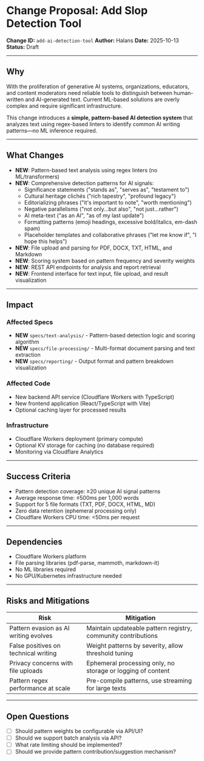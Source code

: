 # Change Proposal: Add Slop Detection Tool

**Change ID:** `add-ai-detection-tool`
**Author:** Halans
**Date:** 2025-10-13
**Status:** Draft

---

## Why

With the proliferation of generative AI systems, organizations, educators, and content moderators need reliable tools to distinguish between human-written and AI-generated text. Current ML-based solutions are overly complex and require significant infrastructure.

This change introduces a **simple, pattern-based AI detection system** that analyzes text using regex-based linters to identify common AI writing patterns—no ML inference required.

---

## What Changes

- **NEW**: Pattern-based text analysis using regex linters (no ML/transformers)
- **NEW**: Comprehensive detection patterns for AI signals:
  - Significance statements ("stands as", "serves as", "testament to")
  - Cultural heritage clichés ("rich tapestry", "profound legacy")
  - Editorializing phrases ("it's important to note", "worth mentioning")
  - Negative parallelisms ("not only...but also", "not just...rather")
  - AI meta-text ("as an AI", "as of my last update")
  - Formatting patterns (emoji headings, excessive bold/italics, em-dash spam)
  - Placeholder templates and collaborative phrases ("let me know if", "I hope this helps")
- **NEW**: File upload and parsing for PDF, DOCX, TXT, HTML, and Markdown
- **NEW**: Scoring system based on pattern frequency and severity weights
- **NEW**: REST API endpoints for analysis and report retrieval
- **NEW**: Frontend interface for text input, file upload, and result visualization

---

## Impact

### Affected Specs
- **NEW** `specs/text-analysis/` - Pattern-based detection logic and scoring algorithm
- **NEW** `specs/file-processing/` - Multi-format document parsing and text extraction
- **NEW** `specs/reporting/` - Output format and pattern breakdown visualization

### Affected Code
- New backend API service (Cloudflare Workers with TypeScript)
- New frontend application (React/TypeScript with Vite)
- Optional caching layer for processed results

### Infrastructure
- Cloudflare Workers deployment (primary compute)
- Optional KV storage for caching (no database required)
- Monitoring via Cloudflare Analytics

---

## Success Criteria

- Pattern detection coverage: ≥20 unique AI signal patterns
- Average response time: ≤500ms per 1,000 words
- Support for 5 file formats (TXT, PDF, DOCX, HTML, MD)
- Zero data retention (ephemeral processing only)
- Cloudflare Workers CPU time: <50ms per request

---

## Dependencies

- Cloudflare Workers platform
- File parsing libraries (pdf-parse, mammoth, markdown-it)
- No ML libraries required
- No GPU/Kubernetes infrastructure needed

---

## Risks and Mitigations

| Risk | Mitigation |
|------|------------|
| Pattern evasion as AI writing evolves | Maintain updateable pattern registry, community contributions |
| False positives on technical writing | Weight patterns by severity, allow threshold tuning |
| Privacy concerns with file uploads | Ephemeral processing only, no storage or logging of content |
| Pattern regex performance at scale | Pre-compile patterns, use streaming for large texts |

---

## Open Questions

- [ ] Should pattern weights be configurable via API/UI?
- [ ] Should we support batch analysis via API?
- [ ] What rate limiting should be implemented?
- [ ] Should we provide pattern contribution/suggestion mechanism?
